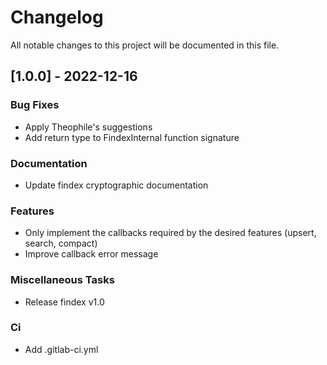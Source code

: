 # Changelog

All notable changes to this project will be documented in this file.

## [1.0.0] - 2022-12-16

### Bug Fixes

- Apply Theophile's suggestions
- Add return type to FindexInternal function signature

### Documentation

- Update findex cryptographic documentation

### Features

- Only implement the callbacks required by the desired features (upsert, search, compact)
- Improve callback error message

### Miscellaneous Tasks

- Release findex v1.0

### Ci

- Add .gitlab-ci.yml

<!-- generated by git-cliff -->
